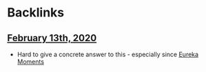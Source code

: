 
# Backlinks
## [February 13th, 2020](<February 13th, 2020.md>)
- Hard to give a concrete answer to this - especially since [Eureka Moments](<Eureka Moments.md>)

